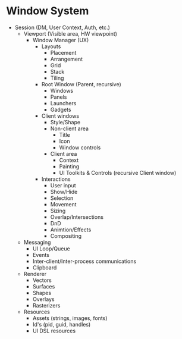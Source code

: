 
Window System
=============

* Session (DM, User Context, Auth, etc.)
  * Viewport (Visible area, HW viewpoint)
    * Window Manager (UX)
      * Layouts
        - Placement
        - Arrangement
        - Grid
        - Stack
        - Tiling
      * Root Window (Parent, recursive)
        - Windows
        - Panels
        - Launchers
        - Gadgets
      * Client windows
        - Style/Shape
        - Non-client area
          - Title
          - Icon
          - Window controls
        - Client area
          - Context
          - Painting
          - UI Toolkits & Controls (recursive Client window)
      * Interactions
        - User input
        - Show/Hide
        - Selection
        - Movement
        - Sizing
        - Overlap/Intersections
        - DnD
        - Animtion/Effects
        - Compositing
  * Messaging
    - UI Loop/Queue
    - Events
    - Inter-client/Inter-process communications
    - Clipboard
  * Renderer
    - Vectors
    - Surfaces
    - Shapes
    - Overlays
    - Rasterizers
  * Resources
    - Assets (strings, images, fonts)
    - Id's (pid, guid, handles)
    - UI DSL resources

